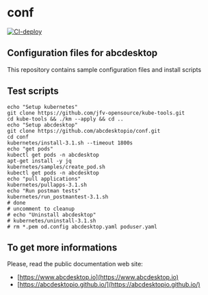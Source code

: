 # conf

[![CI-deploy](https://github.com/abcdesktopio/conf/actions/workflows/deploy.yml/badge.svg)](https://github.com/abcdesktopio/conf/actions/workflows/deploy.yml)

## Configuration files for abcdesktop

This repository contains sample configuration files and install scripts

## Test scripts

```
echo "Setup kubernetes"
git clone https://github.com/jfv-opensource/kube-tools.git
cd kube-tools && ./km --apply && cd ..
echo "Setup abcdesktop"
git clone https://github.com/abcdesktopio/conf.git
cd conf
kubernetes/install-3.1.sh --timeout 1800s 
echo "get pods"
kubectl get pods -n abcdesktop
apt-get install -y jq
kubernetes/samples/create_pod.sh
kubectl get pods -n abcdesktop
echo "pull applications"
kubernetes/pullapps-3.1.sh
echo "Run postman tests"
kubernetes/run_postmantest-3.1.sh
# done 
# uncomment to cleanup
# echo "Uninstall abcdesktop"
# kubernetes/uninstall-3.1.sh
# rm *.pem od.config abcdesktop.yaml poduser.yaml
```

## To get more informations

Please, read the public documentation web site:
* [https://www.abcdesktop.io](https://www.abcdesktop.io)
* [https://abcdesktopio.github.io/](https://abcdesktopio.github.io/)





